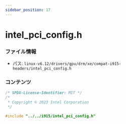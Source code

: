 ```yaml
---
sidebar_position: 17
---
```

# intel_pci_config.h

### ファイル情報

- パス: `linux-v6.12/drivers/gpu/drm/xe/compat-i915-headers/intel_pci_config.h`

### コンテンツ

```h
/* SPDX-License-Identifier: MIT */
/*
 * Copyright © 2023 Intel Corporation
 */

#include "../../i915/intel_pci_config.h"

```
